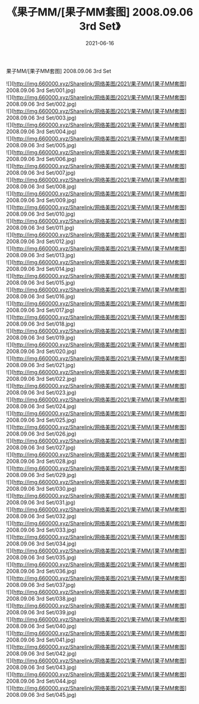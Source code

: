 ﻿---
layout: post
title:  《果子MM/[果子MM套图] 2008.09.06 3rd Set》
date:   2021-06-16
img: http://img.660000.xyz/Sharelink/网络美图/2021/果子MM/[果子MM套图] 2008.09.06 3rd Set/000.jpg
categories: [美女, 清纯, 唯美]
---

果子MM/[果子MM套图] 2008.09.06 3rd Set

 ![](http://img.660000.xyz/Sharelink/网络美图/2021/果子MM/[果子MM套图] 2008.09.06 3rd Set/001.jpg) <br>![](http://img.660000.xyz/Sharelink/网络美图/2021/果子MM/[果子MM套图] 2008.09.06 3rd Set/002.jpg) <br>![](http://img.660000.xyz/Sharelink/网络美图/2021/果子MM/[果子MM套图] 2008.09.06 3rd Set/003.jpg) <br>![](http://img.660000.xyz/Sharelink/网络美图/2021/果子MM/[果子MM套图] 2008.09.06 3rd Set/004.jpg) <br>![](http://img.660000.xyz/Sharelink/网络美图/2021/果子MM/[果子MM套图] 2008.09.06 3rd Set/005.jpg) <br>![](http://img.660000.xyz/Sharelink/网络美图/2021/果子MM/[果子MM套图] 2008.09.06 3rd Set/006.jpg) <br>![](http://img.660000.xyz/Sharelink/网络美图/2021/果子MM/[果子MM套图] 2008.09.06 3rd Set/007.jpg) <br>![](http://img.660000.xyz/Sharelink/网络美图/2021/果子MM/[果子MM套图] 2008.09.06 3rd Set/008.jpg) <br>![](http://img.660000.xyz/Sharelink/网络美图/2021/果子MM/[果子MM套图] 2008.09.06 3rd Set/009.jpg) <br>![](http://img.660000.xyz/Sharelink/网络美图/2021/果子MM/[果子MM套图] 2008.09.06 3rd Set/010.jpg) <br>![](http://img.660000.xyz/Sharelink/网络美图/2021/果子MM/[果子MM套图] 2008.09.06 3rd Set/011.jpg) <br>![](http://img.660000.xyz/Sharelink/网络美图/2021/果子MM/[果子MM套图] 2008.09.06 3rd Set/012.jpg) <br>![](http://img.660000.xyz/Sharelink/网络美图/2021/果子MM/[果子MM套图] 2008.09.06 3rd Set/013.jpg) <br>![](http://img.660000.xyz/Sharelink/网络美图/2021/果子MM/[果子MM套图] 2008.09.06 3rd Set/014.jpg) <br>![](http://img.660000.xyz/Sharelink/网络美图/2021/果子MM/[果子MM套图] 2008.09.06 3rd Set/015.jpg) <br>![](http://img.660000.xyz/Sharelink/网络美图/2021/果子MM/[果子MM套图] 2008.09.06 3rd Set/016.jpg) <br>![](http://img.660000.xyz/Sharelink/网络美图/2021/果子MM/[果子MM套图] 2008.09.06 3rd Set/017.jpg) <br>![](http://img.660000.xyz/Sharelink/网络美图/2021/果子MM/[果子MM套图] 2008.09.06 3rd Set/018.jpg) <br>![](http://img.660000.xyz/Sharelink/网络美图/2021/果子MM/[果子MM套图] 2008.09.06 3rd Set/019.jpg) <br>![](http://img.660000.xyz/Sharelink/网络美图/2021/果子MM/[果子MM套图] 2008.09.06 3rd Set/020.jpg) <br>![](http://img.660000.xyz/Sharelink/网络美图/2021/果子MM/[果子MM套图] 2008.09.06 3rd Set/021.jpg) <br>![](http://img.660000.xyz/Sharelink/网络美图/2021/果子MM/[果子MM套图] 2008.09.06 3rd Set/022.jpg) <br>![](http://img.660000.xyz/Sharelink/网络美图/2021/果子MM/[果子MM套图] 2008.09.06 3rd Set/023.jpg) <br>![](http://img.660000.xyz/Sharelink/网络美图/2021/果子MM/[果子MM套图] 2008.09.06 3rd Set/024.jpg) <br>![](http://img.660000.xyz/Sharelink/网络美图/2021/果子MM/[果子MM套图] 2008.09.06 3rd Set/025.jpg) <br>![](http://img.660000.xyz/Sharelink/网络美图/2021/果子MM/[果子MM套图] 2008.09.06 3rd Set/026.jpg) <br>![](http://img.660000.xyz/Sharelink/网络美图/2021/果子MM/[果子MM套图] 2008.09.06 3rd Set/027.jpg) <br>![](http://img.660000.xyz/Sharelink/网络美图/2021/果子MM/[果子MM套图] 2008.09.06 3rd Set/028.jpg) <br>![](http://img.660000.xyz/Sharelink/网络美图/2021/果子MM/[果子MM套图] 2008.09.06 3rd Set/029.jpg) <br>![](http://img.660000.xyz/Sharelink/网络美图/2021/果子MM/[果子MM套图] 2008.09.06 3rd Set/030.jpg) <br>![](http://img.660000.xyz/Sharelink/网络美图/2021/果子MM/[果子MM套图] 2008.09.06 3rd Set/031.jpg) <br>![](http://img.660000.xyz/Sharelink/网络美图/2021/果子MM/[果子MM套图] 2008.09.06 3rd Set/032.jpg) <br>![](http://img.660000.xyz/Sharelink/网络美图/2021/果子MM/[果子MM套图] 2008.09.06 3rd Set/033.jpg) <br>![](http://img.660000.xyz/Sharelink/网络美图/2021/果子MM/[果子MM套图] 2008.09.06 3rd Set/034.jpg) <br>![](http://img.660000.xyz/Sharelink/网络美图/2021/果子MM/[果子MM套图] 2008.09.06 3rd Set/035.jpg) <br>![](http://img.660000.xyz/Sharelink/网络美图/2021/果子MM/[果子MM套图] 2008.09.06 3rd Set/036.jpg) <br>![](http://img.660000.xyz/Sharelink/网络美图/2021/果子MM/[果子MM套图] 2008.09.06 3rd Set/037.jpg) <br>![](http://img.660000.xyz/Sharelink/网络美图/2021/果子MM/[果子MM套图] 2008.09.06 3rd Set/038.jpg) <br>![](http://img.660000.xyz/Sharelink/网络美图/2021/果子MM/[果子MM套图] 2008.09.06 3rd Set/039.jpg) <br>![](http://img.660000.xyz/Sharelink/网络美图/2021/果子MM/[果子MM套图] 2008.09.06 3rd Set/040.jpg) <br>![](http://img.660000.xyz/Sharelink/网络美图/2021/果子MM/[果子MM套图] 2008.09.06 3rd Set/041.jpg) <br>![](http://img.660000.xyz/Sharelink/网络美图/2021/果子MM/[果子MM套图] 2008.09.06 3rd Set/042.jpg) <br>![](http://img.660000.xyz/Sharelink/网络美图/2021/果子MM/[果子MM套图] 2008.09.06 3rd Set/043.jpg) <br>![](http://img.660000.xyz/Sharelink/网络美图/2021/果子MM/[果子MM套图] 2008.09.06 3rd Set/044.jpg) <br>![](http://img.660000.xyz/Sharelink/网络美图/2021/果子MM/[果子MM套图] 2008.09.06 3rd Set/045.jpg) <br>